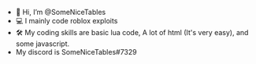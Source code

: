 - 👋 Hi, I’m @SomeNiceTables
- 💻 I mainly code roblox exploits
- 🛠️ My coding skills are basic lua code, A lot of html (It's very easy), and some javascript.
- My discord is SomeNiceTables#7329
